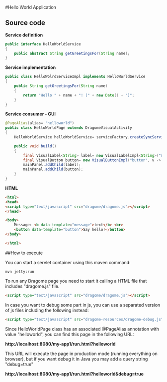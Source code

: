 #Hello World Application

## Source code

**Service definition**
``` Java
public interface HelloWorldService
{
	public abstract String getGreetingsFor(String name);
}
```

**Service implementation**
``` Java
public class HelloWolrdServiceImpl implements HelloWorldService
{
	public String getGreetingsFor(String name)
	{
		return "Hello " + name + "! (" + new Date() + ")";
	}
}
```

**Service consumer - GUI**
``` Java
@PageAlias(alias= "helloworld")
public class HelloWorldPage extends DragomeVisualActivity
{
	HelloWorldService helloWorldService= serviceFactory.createSyncService(HelloWorldService.class);

	public void build()
	{
		final VisualLabel<String> label= new VisualLabelImpl<String>("message");
		final VisualButton button= new VisualButtonImpl("button", v -> label.setValue(helloWorldService.getGreetingsFor("World")));
		mainPanel.addChild(label);
		mainPanel.addChild(button);
	}
}
```

**HTML**
``` Html
<html>
<head>
<script type="text/javascript" src="dragome/dragome.js"></script>
</head>

<body>
	Message: <b data-template="message">text</b> <br>
	<button data-template="button">Say hello!</button>
</body>

</html>
```


##How to execute

You can start a servlet container using this maven command:

``` shell
mvn jetty:run
```

To run any Dragome page you need to start it calling a HTML file that includes "dragome.js" file.
``` Html
<script type="text/javascript" src="dragome/dragome.js"></script>
```

In case you want to debug some part in js, you can use a separated version of js files including the following instead:
``` Html
<script type="text/javascript" src="dragome-resources/dragome-debug.js"></script>
```


Since HelloWorldPage class has an associated @PageAlias annotation with value "helloworld", you can find this page in the following URL:

__http://localhost:8080/my-app1/run.html?helloworld__


This URL will execute the page in production mode (running everything on browser), but if you want debug it in Java you may add a query string "debug=true"

__http://localhost:8080/my-app1/run.html?helloworld&debug=true__







